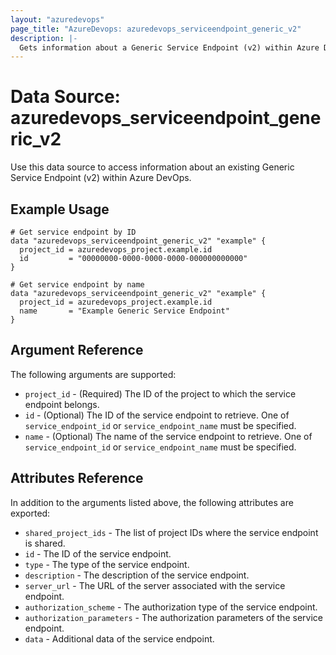 ```yaml
---
layout: "azuredevops"
page_title: "AzureDevops: azuredevops_serviceendpoint_generic_v2"
description: |-
  Gets information about a Generic Service Endpoint (v2) within Azure DevOps.
---
```


# Data Source: azuredevops_serviceendpoint_generic_v2

Use this data source to access information about an existing Generic Service Endpoint (v2) within Azure DevOps.

## Example Usage

```hcl
# Get service endpoint by ID
data "azuredevops_serviceendpoint_generic_v2" "example" {
  project_id = azuredevops_project.example.id
  id         = "00000000-0000-0000-0000-000000000000"
}

# Get service endpoint by name
data "azuredevops_serviceendpoint_generic_v2" "example" {
  project_id = azuredevops_project.example.id
  name       = "Example Generic Service Endpoint"
}
```

## Argument Reference

The following arguments are supported:

* `project_id` - (Required) The ID of the project to which the service endpoint belongs.
* `id` - (Optional) The ID of the service endpoint to retrieve. One of `service_endpoint_id` or `service_endpoint_name` must be specified.
* `name` - (Optional) The name of the service endpoint to retrieve. One of `service_endpoint_id` or `service_endpoint_name` must be specified.

## Attributes Reference

In addition to the arguments listed above, the following attributes are exported:

* `shared_project_ids` - The list of project IDs where the service endpoint is shared.
* `id` - The ID of the service endpoint.
* `type` - The type of the service endpoint.
* `description` - The description of the service endpoint.
* `server_url` - The URL of the server associated with the service endpoint.
* `authorization_scheme` - The authorization type of the service endpoint.
* `authorization_parameters` - The authorization parameters of the service endpoint.
* `data` - Additional data of the service endpoint.
